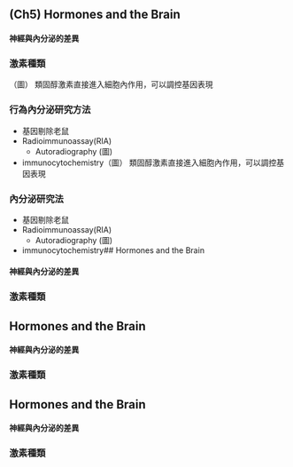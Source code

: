 ## (Ch5) Hormones and the Brain

#### 神經與內分泌的差異

### 激素種類
（圖）
類固醇激素直接進入細胞內作用，可以調控基因表現

### 行為內分泌研究方法

- 基因剔除老鼠
- Radioimmunoassay(RIA)
    - Autoradiography
    (圖)
- immunocytochemistry（圖）
類固醇激素直接進入細胞內作用，可以調控基因表現

### 內分泌研究法

- 基因剔除老鼠
- Radioimmunoassay(RIA)
    - Autoradiography
    (圖)
- immunocytochemistry## Hormones and the Brain

#### 神經與內分泌的差異

### 激素種類
## Hormones and the Brain

#### 神經與內分泌的差異

### 激素種類
## Hormones and the Brain

#### 神經與內分泌的差異

### 激素種類
